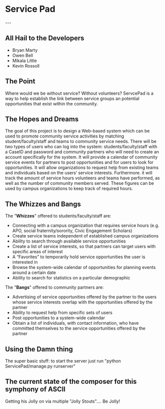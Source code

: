 <h1>Service Pad</h1>
---
<h2> All Hail to the Developers</h2>
<ul>
<li>Bryan Marty</li>
<li>Owen Bell</li>
<li>Mikala Little</li>
<li>Kevin Rossoll</li>
</ul>

<h2> The Point </h2>
Where would we be without service? Without volunteers? ServcePad is a way to help establish the link between service groups an potential opportunities that exist within the community.

<h2> The Hopes and Dreams </h2>
The goal of this project is to design a Web-based system which can be used to promote community service activities by matching student/faculty/staff and teams to community service needs. There will be two types of users who can log into the system: students/faculty/staff with a CaseID and password and community partners who will need to create an account specifically for the system. It will provide a calendar of community service events for partners to post opportunities and for users to look for opportunities. It will allow organizations to request help from existing teams and individuals based on the users’ service interests. Furthermore. it will track the amount of service hours volunteers and teams have performed, as well as the number of community members served. These figures can be used by campus organizations to keep track of required hours.

<h2> The Whizzes and Bangs </h2>

The "<b>Whizzes</b>" offered to students/faculty/staff are:
<ul>
<li>Connecting with a campus organization that requires service hours (e.g. APO, social fraternity/sorority, Civic Engagement Scholars)</li>
<li>Create service teams independent of established campus organizations</li>
<li>Ability to search through available service opportunities</li>
<li>Create a list of service interests, so that partners can target users with specific areas of interest</li>
<li>A “Favorites” to temporarily hold service opportunities the user is interested in</li>
<li>Browse the system-wide calendar of opportunities for planning events around a certain date</li>
<li>Ability to search for statistics on a particular demographic</li> 
</ul>
The "<b>Bangs</b>" offered to community partners are:
<ul>
<li>Advertising of service opportunities offered by the partner to the users whose service interests overlap with the opportunities offered by the partner</li>
<li>Ability to request help from specific sets of users</li>
<li>Post opportunities to a system-wide calendar</li>
<li>Obtain a list of individuals, with contact information, who have committed themselves to the service opportunities offered by the partner
</ul>

<h2> Using the Damn thing</h2>

The super basic stuff: to start the server just run "python ServicePad/manage.py runserver"

<h2> The current state of the composer for this symphony of ASCII</h2>
Getting his Jolly on via multiple "Jolly Stouts".... Be Jolly!
